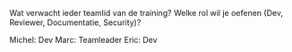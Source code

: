 Wat verwacht ieder teamlid van de training? 
Welke rol wil je oefenen (Dev, Reviewer, Documentatie, Security)?

Michel: Dev
Marc: Teamleader
Eric: Dev
